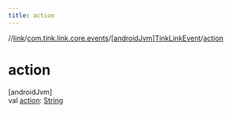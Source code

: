 ```yaml
---
title: action
---
```

//[link](../../../index.html)/[com.tink.link.core.events](../index.html)/[[androidJvm]TinkLinkEvent](index.html)/[action](action.html)



# action



[androidJvm]\
val [action](action.html): [String](https://kotlinlang.org/api/latest/jvm/stdlib/kotlin/-string/index.html)




